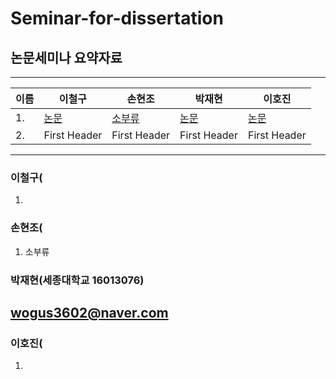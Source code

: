 # Seminar-for-dissertation

## 논문세미나 요약자료


------------------------------------------------------------------------------------------------------------------------------------------
|이름|        이철구     |       손현조     |      박재현       |      이호진         |
|---| --------------------- | --------------------- | --------------------- | --------------------- |
|1.|      [논문](CheolGu/)     |     [소부류](Hyeoncho/소부류.pptx)     |     [논문](JaeHyun/a.txt)     |     [논문](hojin/a.txt)      |
|2.|     First Header      |     First Header      |     First Header      |     First Header      |
 
------------------------------------------------------------------------------------------------------------------------------------------
 
 ### 이철구(
  1.
  
 ### 손현조( 
  1. 소부류
  
 ### 박재현(세종대학교 16013076)
 ## wogus3602@naver.com
  
 ### 이호진( 
  1.
